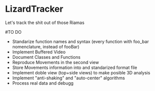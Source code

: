 # LizardTracker
Let's track the shit out of those Riamas

#TO DO
* Standarize function names and syntax (every function with foo_bar nomenclature, instead of fooBar)
* Implement Buffered Video
* Document Classes and Functions
* Reproduce Movements in the second view
* Store Movements information into and standarized format file
* Implement doble view (top+side views) to make posible 3D analysis
* Implement "anti-shaking" and "auto-center" algorithms
* Process real data and debugg
